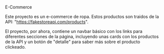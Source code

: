 E-Commerce

Este proyecto es un e-commerce de ropa. Estos productos son traidos de la API: "https://fakestoreapi.com/products".

El proyecto, por ahora, contiene un navbar básico con los links para diferentes secciones de la página, incluyendo unas cards con los productos de la API y un botón de "detalle" para saber más sobre el producto clickeado.
